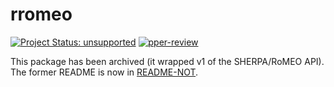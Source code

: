 # rromeo

[![Project Status: unsupported](https://www.repostatus.org/badges/latest/Unsupported.svg)](https://www.repostatus.org/#unsupported)
[![pper-review](https://badges.ropensci.org/285_status.svg)](https://github.com/ropensci/software-review/issues/285)

This package has been archived (it wrapped v1 of the SHERPA/RoMEO API). The former README is now in [README-NOT](README-NOT.md).
